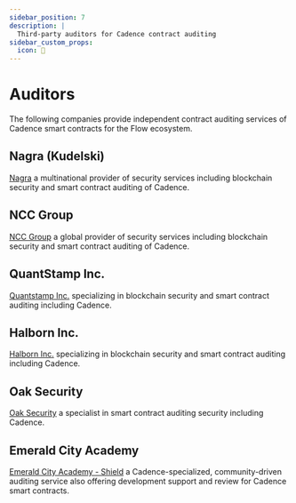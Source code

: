 ```yaml
---
sidebar_position: 7
description: |
  Third-party auditors for Cadence contract auditing
sidebar_custom_props:
  icon: 🔎
---
```


# Auditors

The following companies provide independent contract auditing services of Cadence smart contracts for the Flow ecosystem.

<div id="cards" class="cards">

## Nagra (Kudelski)

[Nagra](https://www.nagra.com/) a multinational provider of security services including blockchain security and smart contract auditing of Cadence.

## NCC Group

[NCC Group](https://www.nccgroup.com/us/) a global provider of security services including blockchain security and smart contract auditing of Cadence.

## QuantStamp Inc.

[Quantstamp Inc.](https://quantstamp.com/) specializing in blockchain security and smart contract auditing including Cadence.

## Halborn Inc.

[Halborn Inc.](https://www.halborn.com/) specializing in blockchain security and smart contract auditing including Cadence.

## Oak Security 

[Oak Security](https://www.oaksecurity.io/) a specialist in smart contract auditing security including Cadence.

## Emerald City Academy 

[Emerald City Academy - Shield](https://docs.ecdao.org/auditing/shield) a Cadence-specialized, community-driven auditing service also offering development support and review for Cadence smart contracts.

</div>
